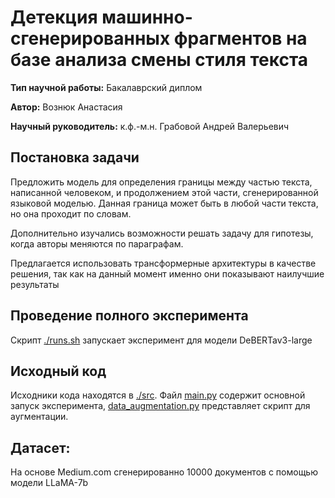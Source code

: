 # Детекция машинно-сгенерированных фрагментов на базе анализа смены стиля текста

**Тип научной работы:** Бакалаврский диплом

**Автор:** Вознюк Анастасия

**Научный руководитель:** к.ф.-м.н. Грабовой Андрей Валерьевич

## Постановка задачи

Предложить модель для определения границы между частью текста, написанной человеком, и продолжением этой части, сгенерированной языковой моделью. Данная граница может быть в любой части текста, но она проходит по словам. 

Дополнительно изучались возможности решать задачу для гипотезы, когда авторы меняются по параграфам.

Предлагается использовать трансформерные архитектуры в качестве решения, так как на данный момент именно они показывают наилучшие результаты

## Проведение полного эксперимента 

Скрипт [./runs.sh](./run_experiment.sh) запускает эксперимент для модели DeBERTav3-large

## Исходный код


Исходники кода находятся в [./src](./code).  Файл [main.py](./code/transformer_baseline.py) содержит основной запуск эксперимента, [data_augmentation.py](./code/data_augmentation.py) представляет скрипт для аугментации.

## Датасет:

На основе Medium.com сгенерированно 10000 документов с помощью модели LLaMA-7b
